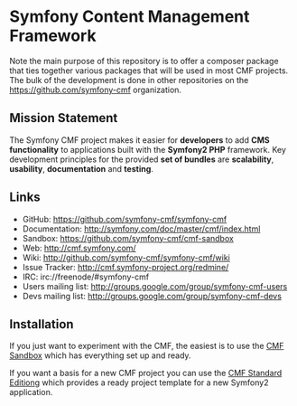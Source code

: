 # Symfony Content Management Framework

Note the main purpose of this repository is to offer a composer package that ties together various packages that will be used in most CMF projects. The bulk of the development is done in other repositories on the https://github.com/symfony-cmf organization.

## Mission Statement

The Symfony CMF project makes it easier for **developers** to add **CMS functionality** to applications built with the **Symfony2 PHP** framework. Key development principles for the provided **set of bundles** are **scalability**, **usability**, **documentation** and **testing**.


## Links

- GitHub: <https://github.com/symfony-cmf/symfony-cmf>
- Documentation: <http://symfony.com/doc/master/cmf/index.html>
- Sandbox: <https://github.com/symfony-cmf/cmf-sandbox>
- Web: <http://cmf.symfony.com/>
- Wiki: <http://github.com/symfony-cmf/symfony-cmf/wiki>
- Issue Tracker: <http://cmf.symfony-project.org/redmine/>
- IRC: irc://freenode/#symfony-cmf
- Users mailing list: <http://groups.google.com/group/symfony-cmf-users>
- Devs mailing list: <http://groups.google.com/group/symfony-cmf-devs>

## Installation

If you just want to experiment with the CMF, the easiest is to use the [CMF Sandbox](https://github.com/symfony-cmf/cmf-sandbox) which has everything set up and ready.

If you want a basis for a new CMF project you can use the [CMF Standard Editiong](https://github.com/symfony-cmf/symfony-cmf-standard) which provides a ready project template for a new Symfony2 application.
